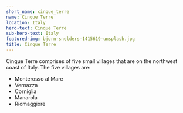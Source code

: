 ```yaml
---
short_name: cinque_terre
name: Cinque Terre
location: Italy
hero-text: Cinque Terre
sub-hero-text: Italy
featured-img: bjorn-snelders-1415619-unsplash.jpg
title: Cinque Terre
---
```

Cinque Terre comprises of five small villages that are on the northwest coast of Italy. The five villages are:
- Monterosso al Mare
- Vernazza
- Corniglia
- Manarola
- Riomaggiore
